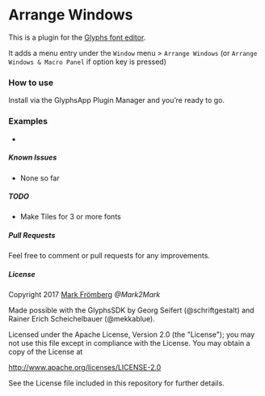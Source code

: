 # Arrange Windows

This is a plugin for the [Glyphs font editor](http://glyphsapp.com/).

It adds a menu entry under the `Window` menu > `Arrange Windows` (or `Arrange Windows & Macro Panel` if option key is pressed)

### How to use

Install via the GlyphsApp Plugin Manager and you’re ready to go.

### Examples

-

##### Known Issues

- None so far

##### TODO

- Make Tiles for 3 or more fonts

##### Pull Requests

Feel free to comment or pull requests for any improvements.

##### License

Copyright 2017 [Mark Frömberg](http://www.markfromberg.com/) *@Mark2Mark*

Made possible with the GlyphsSDK by Georg Seifert (@schriftgestalt) and Rainer Erich Scheichelbauer (@mekkablue).

Licensed under the Apache License, Version 2.0 (the "License");
you may not use this file except in compliance with the License.
You may obtain a copy of the License at

http://www.apache.org/licenses/LICENSE-2.0

See the License file included in this repository for further details.
